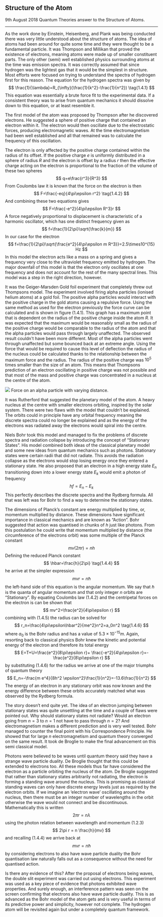 ## Structure of the Atom
<date>9th August 2018</date>
<label>Quantum Theories answer to the Structure of Atoms.</label>
<hr/>



As the work done by Einstein, Heisenberg, and Plank was being conducted there was very little understood about the structure of atoms. The idea of atoms had been around for quite some time and they were thought to be a fundamental particle. It was Thompson and Millikan that proved the existence of electrons, meaning atoms were made up of smaller constituent parts. The only other (semi) well established physics surrounding atoms at the time was emission spectra. It was correctly assumed that since hydrogen was the lightest gas that it would be the simplest in structure. Most efforts were focused on trying to understand the spectra of hydrogen first for this reason. The equation for the hydrogen spectra was given by 
$$
\frac{1}{\lambda}=R_{\infty}(\frac{1}{k^2}-\frac{1}{n^2}) \tag{1.4.1}
$$
This equation was essentially a brute force fit to the experimental data. If a consistent theory was to arise from quantum mechanics it should dissolve down to this equation, or at least resemble it.

The first model of the atom was proposed by Thompson after he discovered electrons. He suggested a sphere of positive charge that contained an electron within it. The electron would then oscillate due to the electrostatic forces, producing electromagnetic waves. At the time electromagnetism had been well established and all that remained was to calculate the frequency of this oscillation. 

The electron is only affected by the positive charge contained within the radius of its offset. If the positive charge $e$ is uniformly distributed in a sphere of radius $R$ and the electron is offset by a radius $r$ then the effective charge acting on the electron is proportional to the fraction of the volume of these two spheres
$$
q=e\frac{r^3}{R^3} 
$$
From Coulombs law it is known that the force on the electron is then 
$$
F=\frac{-eq}{4\pi\epsilon r^2} \tag{1.4.2}
$$
And combining these two equations gives
$$
F=\frac{-e^2}{4\pi\epsilon R^3}r
$$
A force negatively proportional to displacement is characteristic of a harmonic oscillator, which has one distinct frequency given as 
$$
f=\frac{1}{2\pi}\sqrt{\frac{k}{m}}
$$
In our case for the electron 
$$
f=\frac{1}{2\pi}\sqrt{\frac{e^2}{4\pi\epsilon m R^3}}=2.5\times10^{15} Hz
$$
In this model the electron acts like a mass on a spring and gives a frequency very close to the ultraviolet frequency emitted by hydrogen. The major downfall of this model is that the electron only oscillates at one frequency and does not account for the rest of the many spectral lines. This model was a step in the right direction, however.

It was the Geiger-Marsden Gold foil experiment that completely threw out Thompsons model. The experiment involved firing alpha particles (ionised helium atoms) at a gold foil. The positive alpha particles would interact with the positive charge in the gold atoms causing a repulsive force. Using the same method as used for the electron previously the force curve can be calculated and is shown in figure $(1.4.1)$. This graph has a maximum point that is dependent on the radius of the positive charge inside the atom $R$. It was expected that the maximum would be reasonably small as the radius of the positive charge would be comparable to the radius of the atom and that the alpha particles would pass through largely unaffected. The observed result couldn't have been more different. Most of the alpha particles went through unaffected but some bounced back at an extreme angle. Using the force that would be required to cause this level of deflection the radius of the nucleus could be calculated thanks to the relationship between the maximum force and the radius. The radius of the positive charge was $10^{5}$ times smaller than the size of an atom. This means that Thompsons prediction of an electron oscillating in positive charge was not possible and that most of the mass and positive charge was concentrated in a nucleus at the centre of the atom.

[![]([data:instagram_image1])](https://www.desmos.com/calculator/w45hv2vuvm)
<label>Force on an alpha particle with varying distance.</label>




It was Rutherford that suggested the planetary model of the atom. A heavy nucleus at the centre with smaller electrons orbiting, inspired by the solar system. There were two flaws with the model that couldn’t be explained. The orbits could in principle have any orbital frequency meaning the discrete spectra could no longer be explained and as the energy of the electrons was radiated away the electrons would spiral into the centre.

Niels Bohr took this model and managed to fix the problems of discrete spectra and radiation collapse by introducing the concept of “Stationary States”. His model combined both ideas of the classical planetary model and some new ideas from quantum mechanics such as photons. Stationary states were certain radii that did not radiate. This avoids the radiation collapse as the electrons would stop losing energy once they entered a stationary state. He also proposed that an electron in a high energy state $E_n$ transitioning down into a lower energy state $E_k$ would emit a photon of frequency 
$$
hf=E_n-E_k \tag{1.4.3}
$$
This perfectly describes the discrete spectra and the Rydberg formula. All that was left was for Bohr to find a way to determine the stationary states.

The dimensions of Planck’s constant are energy multiplied by time, or, momentum multiplied by distance. These dimensions have significant importance in classical mechanics and are known as “Action”. Bohr suggested that action was quantised in chunks of $h$ just like photons. From this postulation he could write that momentum multiplied by distance (the circumference of the electrons orbit) was some multiple of the Planck constant 
$$
mv(2\pi r)=nh
$$
Defining the reduced Planck constant
$$
\hbar=\frac{h}{2\pi} \tag{1.4.4}
$$
he arrive at the simpler expression 
$$
mvr=n\hbar \tag{1.4.5}
$$
the left-hand side of this equation is the angular momentum. We say that $\hbar$ is the quanta of angular momentum and that only integer $n$ orbits are “Stationary”. By equating Coulombs law $(1.4.2)$ and the centripetal forces on the electron is can be shown that 
$$
mv^2=\frac{e^2}{4\pi\epsilon r}
$$
combining with $(1.4.5)$ the radius can be solved for 
$$
r_n=\frac{4\pi\epsilon\hbar^2}{me^2}n^2=a_0n^2 \tag{1.4.6}
$$
where $a_0$ is the Bohr radius and has a value of $5.3\times 10^{-15}m$. Again, resorting back to classical physics Bohr knew the kinetic and potential energy of the electron and therefore its total energy 
$$
E=T+U=\frac{e^2}{8\pi\epsilon r}+ \frac{-e^2}{4\pi\epsilon r}=-\frac{e^2}{8\pi\epsilon r}
$$
by substituting $(1.4.6)$ for the radius we arrive at one of the major triumphs of quantum theory 
$$
E_n=-\frac{m e^4}{8h^2 \epsilon^2}\frac{1}{n^2}=-13.6\frac{1}{n^2}
$$
The energy of an electron in any stationary orbit was now known and the energy difference between these orbits accurately matched what was observed by the Rydberg formula.

The story doesn’t end quite yet. The idea of an electron jumping between stationary states was quite unsettling at the time and a couple of flaws were pointed out. Why should stationary states not radiate? Would an electron going from $n=3$ to $n=1$ not have to pass through $n=2$? And electromagnetism makes a different prediction and is very well tested. Bohr managed to counter the final point with his Correspondence Principle. He showed that for large $n$ electromagnetism and quantum theory converged on the same result. It took de Broglie to make the final advancement on this semi classical model.

Photons were believed to be waves until quantum theory said they have a strange wave particle duality. De Broglie thought that this could be extended to electrons too. All these models thus far have considered the electron as a particle orbiting the nucleus of the atom. De Broglie suggested that rather than stationary states arbitrarily not radiating, the electron is forming a standing wave around the nucleus. This is promising as classical standing waves can only have discrete energy levels just as required by the electron orbits. If we imagine an ‘electron wave’ oscillating around the nucleus, then there must be an integer number of wavelengths in the orbit otherwise the wave would not connect and be discontinuous. Mathematically this is written 
$$
2\pi r = n\lambda
$$
using the photon relation between wavelength and momentum $(1.2.3)$
$$
2\pi r = n \frac{h}{mv}
$$
and recalling $(1.4.4)$ we arrive back at 
$$
mvr=n\hbar
$$
by considering electrons to also have wave particle duality the Bohr quantisation law naturally falls out as a consequence without the need for quantised action. 

Is there any evidence of this? After the proposal of electrons being waves, the double slit experiment was carried out using electrons. This experiment was used as a key piece of evidence that photons exhibited wave properties. And surely enough, an interference pattern was seen on the screen confirming that electrons also have wave particle duality.
This is as advanced as the Bohr model of the atom gets and is very useful in terms of its predictive power and simplicity, however not complete. The hydrogen atom will be revisited again but under a completely quantum framework.

